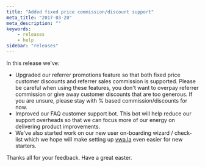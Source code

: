 ```yaml
---
title: "Added fixed price commission/discount support"
meta_title: "2017-03-20"
meta_description: ""
keywords:
    - releases
    - help
sidebar: "releases"
---
```


In this release we've:

*   Upgraded our referrer promotions feature so that both fixed price customer discounts and referrer sales commission is supported. Please be careful when using these features, you don't want to overpay referrer commission or give away customer discounts that are too generous. If you are unsure, please stay with % based commission/discounts for now.
*   Improved our FAQ customer support bot. This bot will help reduce our support overheads so that we can focus more of our energy on delivering product improvements.
*   We've also started work on our new user on-boarding wizard / check-list which we hope will make setting up [vwa.la](https://vwa.la) even easier for new starters.

Thanks all for your feedback. Have a great easter.